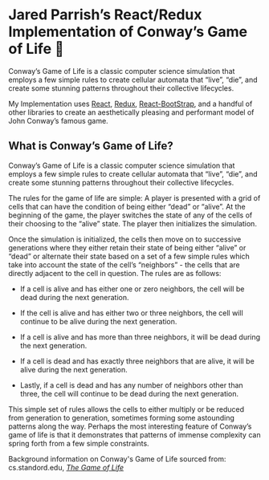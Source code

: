 # Jared Parrish’s React/Redux Implementation of Conway’s Game of Life :microbe:

Conway’s Game of Life is a classic computer science simulation that employs a few simple rules to create cellular automata that “live”, “die”, and create some stunning patterns throughout their collective lifecycles.

My Implementation uses [React](https://github.com/facebook/react), [Redux](https://github.com/reduxjs/redux), [React-BootStrap](https://github.com/react-bootstrap/react-bootstrap), and a handful of other libraries to create an aesthetically pleasing and performant model of John Conway’s famous game.

## What is Conway’s Game of Life?

Conway’s Game of Life is a classic computer science simulation that employs a few simple rules to create cellular automata that “live”, “die”, and create some stunning patterns throughout their collective lifecycles.

The rules for the game of life are simple: A player is presented with a grid of cells that can have the condition of being either “dead” or “alive”. At the beginning of the game, the player switches the state of any of the cells of their choosing to the “alive” state. The player then initializes the simulation.

Once the simulation is initialized, the cells then move on to successive generations where they either retain their state of being either “alive” or “dead” or alternate their state based on a set of a few simple rules which take into account the state of the cell’s “neighbors” - the cells that are directly adjacent to the cell in question. The rules are as follows:

* If a cell is alive and has either one or zero neighbors, the cell will be dead during the next generation.

* If the cell is alive and has either two or three neighbors, the cell will continue to be alive during the next generation.

* If a cell is alive and has more than three neighbors, it will be dead during the next generation.

* If a cell is dead and has exactly three neighbors that are alive, it will be alive during the next generation.

* Lastly, if a cell is dead and has any number of neighbors other than three, the cell will continue to be dead during the next generation.

This simple set of rules allows the cells to either multiply or be reduced from generation to generation, sometimes forming some astounding patterns along the way. Perhaps the most interesting feature of Conway’s game of life is that it demonstrates that patterns of immense complexity can spring forth from a few simple constraints.

Background information on Conway's Game of Life sourced from: cs.standord.edu, *[The Game of Life](https://cs.stanford.edu/people/eroberts/courses/soco/projects/2001-02/cellular-automata/beginning/howtoplay.html)*
